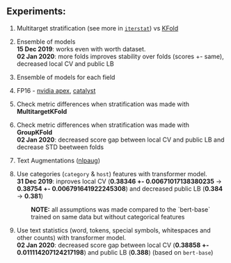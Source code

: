 
## Experiments:

1. Multitarget stratification (see more in [`iterstat`](https://github.com/trent-b/iterative-stratification)) vs [KFold](https://scikit-learn.org/stable/modules/generated/sklearn.model_selection.KFold.html)

2. Ensemble of models <br>
__15 Dec 2019__: works even with worth dataset. <br>
__02 Jan 2020__: more folds improves stability over folds (scores +- same), decreased local CV and public LB

3. Ensemble of models for each field

4. FP16 - [nvidia apex](https://github.com/NVIDIA/apex), [catalyst](https://github.com/catalyst-team/catalyst/blob/master/examples/_tests_mnist_stages2/config_fp16_O1.yml)

5. Check metric differences when stratification was made with <b>MultitargetKFold</b>

6. Check metric differences when stratification was made with <b>GroupKFold</b> <br>
__02 Jan 2020__: decreased score gap between local CV and public LB and decrease STD beetween folds

7. Text Augmentations ([nlpaug](https://github.com/makcedward/nlpaug))

8. Use categories (`category` & `host`) features with transformer model. <br>
__31 Dec 2019__: inproves local CV (__0.38346 +- 0.00671017138380235__ -> __0.38754 +- 0.006791641922245308__) and decreased public LB (__0.384__ -> __0.381__) <br>
<div style="padding-left: 4em;"> <b>NOTE:</b> all assumptions was made compared to the `bert-base` trained on same data but without categorical features </div>

9. Use text statistics (word, tokens, special symbols, whitespaces and other counts) with transformer model. <br>
__02 Jan 2020__: decreased score gap between local CV (__0.38858 +- 0.011114207124217198__) and public LB (__0.388__) (based on `bert-base`)

